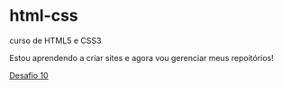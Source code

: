 # html-css
 curso de HTML5 e CSS3

 Estou aprendendo a criar sites e agora vou gerenciar meus repoitórios!

 <a href="https://gutocosca.github.io/html-css/Exercícios/desafios-modulo02/des10/android.html"> Desafio 10